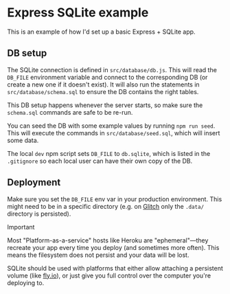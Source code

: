 # Express SQLite example

This is an example of how I'd set up a basic Express + SQLite app.

## DB setup

The SQLite connection is defined in `src/database/db.js`. This will read the `DB_FILE` environment variable and connect to the corresponding DB (or create a new one if it doesn't exist). It will also run the statements in `src/database/schema.sql` to ensure the DB contains the right tables.

This DB setup happens whenever the server starts, so make sure the `schema.sql` commands are safe to be re-run.

You can seed the DB with some example values by running `npm run seed`. This will execute the commands in `src/database/seed.sql`, which will insert some data.

The local `dev` npm script sets `DB_FILE` to `db.sqlite`, which is listed in the `.gitignore` so each local user can have their own copy of the DB.

## Deployment

Make sure you set the `DB_FILE` env var in your production environment. This might need to be in a specific directory (e.g. on [Glitch](https://glitch.com) only the `.data/` directory is persisted).

> [!Important]
> Most "Platform-as-a-service" hosts like Heroku are "ephemeral"—they recreate your app every time you deploy (and sometimes more often). This means the filesystem does not persist and your data will be lost.
> 
> SQLite should be used with platforms that either allow attaching a persistent volume (like [fly.io](https://fly.io/docs/reference/volumes/)), or just give you full control over the computer you're deploying to.
